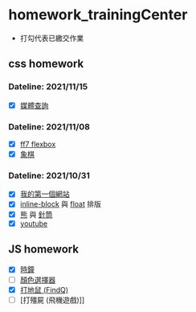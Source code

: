 # homework_trainingCenter

- 打勾代表已繳交作業

## css homework

### Dateline: 2021/11/15

- [x] [媒體查詢](https://link1515.github.io/homework_trainingCenter/CSS/07.%E5%AA%92%E9%AB%94%E6%9F%A5%E8%A9%A2/media_query_wda.html)

### Dateline: 2021/11/08

- [x] [ff7 flexbox](https://link1515.github.io/homework_trainingCenter/CSS/05.ff7_flexbox/ff7_flexbox.html)
- [x] [象棋](https://link1515.github.io/homework_trainingCenter/CSS/06.%E8%B1%A1%E6%A3%8B/chinese_chess.html)

### Dateline: 2021/10/31

- [x] [我的第一個網站](https://link1515.github.io/homework_trainingCenter/CSS/01.%E6%88%91%E7%9A%84%E7%AC%AC%E4%B8%80%E5%80%8B%E7%B6%B2%E9%A0%81/%E6%88%91%E7%9A%84%E7%AC%AC%E4%B8%80%E5%80%8B%E7%B6%B2%E9%A0%81.html)
- [x] [inline-block](https://link1515.github.io/homework_trainingCenter/CSS/02.inline_block_float/youtube_inline-block%E6%8E%92%E7%89%88.html) 與 [float](https://link1515.github.io/homework_trainingCenter/CSS/02.inline_block_float/youtube_float%E6%8E%92%E7%89%88.html) 排版
- [x] [熊](https://link1515.github.io/homework_trainingCenter/CSS/03.%E7%86%8A%E8%88%87%E9%87%9D%E7%AD%92/bear.html) 與 [針筒](https://link1515.github.io/homework_trainingCenter/CSS/03.%E7%86%8A%E8%88%87%E9%87%9D%E7%AD%92/syringe.html)
- [x] [youtube](https://link1515.github.io/homework_trainingCenter/CSS/04.youtube/youtube.html)

## JS homework

- [x] [時鐘](https://link1515.github.io/homework_trainingCenter/JS/02.%E6%99%82%E9%90%98/%E4%BD%9C%E6%A5%AD_%E6%99%82%E9%90%98.html)
- [ ] [顏色選擇器](https://link1515.github.io/homework_trainingCenter/JS/03.%E9%A1%8F%E8%89%B2%E9%81%B8%E6%93%87%E5%99%A8/%E4%BD%9C%E6%A5%AD_%E9%A1%8F%E8%89%B2%E9%81%B8%E6%93%87%E5%99%A8.html)
- [x] [打地鼠 (FindQ)](https://link1515.github.io/homework_trainingCenter/JS/04.%E6%89%93%E5%9C%B0%E9%BC%A0/index.html)
- [ ] [打殭屍 (飛機遊戲)]]
